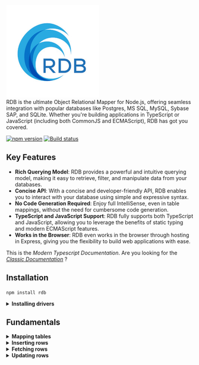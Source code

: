 ![RDB](./docs/logo-sm.jpg)  
RDB is the ultimate Object Relational Mapper for Node.js, offering seamless integration with popular databases like Postgres, MS SQL, MySQL, Sybase SAP, and SQLite. Whether you're building applications in TypeScript or JavaScript  (including both CommonJS and ECMAScript), RDB has got you covered.  

[![npm version](https://img.shields.io/npm/v/rdb.svg?style=flat-square)](https://www.npmjs.org/package/rdb)
[![Build status](https://img.shields.io/github/actions/workflow/status/alfateam/rdb/ci.yml?label=CI&logo=github&style=flat-square)](https://github.com/alfateam/rdb/actions)
<!-- [![Coverage Badge](https://img.shields.io/endpoint?url=https://gist.githubusercontent.com/lroal/1a69422f03da7f8155cf94fe66022452/raw/rdb__heads_main.json)]
 -->

## Key Features

- **Rich Querying Model**: RDB provides a powerful and intuitive querying model, making it easy to retrieve, filter, and manipulate data from your databases.
- **Concise API**: With a concise and developer-friendly API, RDB enables you to interact with your database using simple and expressive syntax.
- **No Code Generation Required**: Enjoy full IntelliSense, even in table mappings, without the need for cumbersome code generation.
- **TypeScript and JavaScript Support**: RDB fully supports both TypeScript and JavaScript, allowing you to leverage the benefits of static typing and modern ECMAScript features.
- **Works in the Browser**: RDB even works in the browser through hosting in Express, giving you the flexibility to build web applications with ease.  

This is the _Modern Typescript Documentation_. Are you looking for the [_Classic Documentation_](https://github.com/alfateam/rdb/blob/master/docs/docs.md) ?

## Installation
`npm install rdb`  
<details><summary><strong>Installing drivers</strong></summary>

To ensure RDB works properly with your database, you'll also need to install the appropriate driver:
- **SQLite**: `npm install sqlite3`
- **MySQL**: `npm install mysql2`
- **MS SQL**: `npm install tedious`
- **PostgreSQL (pg)**: `npm install pg`
- **SAP**: `npm install msnodesqlv8`

</details>  

## Fundamentals 
<details><summary><strong>Mapping tables</strong></summary>
To define a mapping, you employ the <strong><i>map()</i></strong> method, linking your tables and columns to corresponding object properties. You provide a callback function that engages with a parameter representing a database table.

Each column within your database table is designated by using the <strong><i>column()</i></strong> method, in which you specify its name. This action generates a reference to a column object that enables you to articulate further column properties like its data type or if it serves as a primary key.

Relationships between tables can also be outlined. By using methods like <strong><i>hasOne</i></strong>, <strong><i>hasMany</i></strong>, and <strong><i>references</i></strong>, you can establish connections that reflect the relationships in your data schema. In the example below, an 'order' is linked to a 'customer' reference, a 'deliveryAddress', and multiple 'lines'. The hasMany and hasOne relations represents ownership - the tables 'deliveryAddress' and 'orderLine' are owned by the 'order' table, and therefore, they contain the 'orderId' column referring to their parent table, which is 'order'. Conversely, the customer table is independent and can exist without any knowledge of the 'order' table. Therefore we say that the order table <i>references</i> the customer table - necessitating the existence of a 'customerId' column in the 'order' table.  

<sub>📄 db.js</sub>
```javascript
import rdb from 'rdb';

const map = rdb.map(x => ({
	customer: x.table('customer').map(({ column }) => ({
		id: column('id').numeric().primary().notNullExceptInsert(),
		name: column('name').string(),
		balance: column('balance').numeric(),
		isActive: column('isActive').boolean(),
	})),

	order: x.table('_order').map(({ column }) => ({
		id: column('id').numeric().primary().notNullExceptInsert(),
		orderDate: column('orderDate').date().notNull(),
		customerId: column('customerId').numeric().notNullExceptInsert(),
	})),

	orderLine: x.table('orderLine').map(({ column }) => ({
		id: column('id').numeric().primary().notNullExceptInsert(),
		orderId: column('orderId').numeric(),
		product: column('product').string(),
	})),

	deliveryAddress: x.table('deliveryAddress').map(({ column }) => ({
		id: column('id').numeric().primary().notNullExceptInsert(),
		orderId: column('orderId').numeric(),
		name: column('name').string(),
		street: column('street').string(),
		postalCode: column('postalCode').string(),
		postalPlace: column('postalPlace').string(),
		countryCode: column('countryCode').string(),
	}))

})).map(x => ({
	order: x.order.map(({ hasOne, hasMany, references }) => ({
		customer: references(x.customer).by('customerId'),
		deliveryAddress: hasOne(x.deliveryAddress).by('orderId'),
		lines: hasMany(x.orderLine).by('orderId')
	}))
}));

export default map.sqlite('demo.db');
```
The init.js script resets our SQLite database. It's worth noting that SQLite databases are represented as single files, which makes them wonderfully straightforward to manage.

At the start of the script, we import our database mapping from the db.js file. This gives us access to the db object, which we'll use to interact with our SQLite database.

Then, we define a SQL string. This string outlines the structure of our SQLite database. It first specifies to drop existing tables named 'deliveryAddress', 'orderLine', '_order', and 'customer' if they exist. This ensures we have a clean slate. Then, it dictates how to create these tables anew with the necessary columns and constraints.

Because of a peculiarity in SQLite, which only allows one statement execution at a time, we split this SQL string into separate statements. We do this using the split() method, which breaks up the string at every semicolon.  

<sub>📄 init.js</sub>
```javascript
import db from './db';

const sql = `DROP TABLE IF EXISTS deliveryAddress; DROP TABLE IF EXISTS orderLine; DROP TABLE IF EXISTS _order; DROP TABLE IF EXISTS customer;
CREATE TABLE customer (
    id INTEGER PRIMARY KEY,
    name TEXT,
    balance NUMERIC,
    isActive INTEGER
);

CREATE TABLE _order (
    id INTEGER PRIMARY KEY,
    orderDate TEXT,
    customerId INTEGER REFERENCES customer
);

CREATE TABLE orderLine (
    id INTEGER PRIMARY KEY,
    orderId INTEGER REFERENCES _order,
    product TEXT
);

CREATE TABLE deliveryAddress (
    id INTEGER PRIMARY KEY,
    orderId INTEGER REFERENCES _order,
    name TEXT, 
    street TEXT,
    postalCode TEXT,
    postalPlace TEXT,
    countryCode TEXT
)
`;


async function init() {
	const statements = sql.split(';');
	for (let i = 0; i < statements.length; i++) {
		await db.query(statements[i]);
	}
}
export default init;
```
In SQLite, columns with the INTEGER PRIMARY KEY attribute are designed to autoincrement by default. This means that each time a new record is inserted into the table, SQLite automatically produces a numeric key for the id column that is one greater than the largest existing key. This mechanism is particularly handy when you want to create unique identifiers for your table rows without manually entering each id.
</details>

<details><summary><strong>Inserting rows</strong></summary>

In the code below, we initially import the table-mapping feature "db.js" and the setup script "init.js", both of which were defined in the preceding step. The setup script executes a raw query that creates the necessary tables. Subsequently, we insert two customers, named "George" and "Harry", into the customer table, and this is achieved through calling "db.customer.insert".

Next, we insert and array array of two orders in the order table. Each order contains an orderDate, customer information, deliveryAddress, and lines for the order items. We use the customer constants "george" and "harry" from previous inserts. The second argument to "db.order.insert" specifies a fetching strategy. This fetching strategy plays a critical role in determining the depth of the data retrieved from the database after insertion. The fetching strategy specifies which associated data should be retrieved and included in the resulting orders object. In this case, the fetching strategy instructs the database to retrieve the customer, deliveryAddress, and lines for each order.

Without a fetching strategy, "db.order.insert" would only return the root level of each order. In that case you would only get the id, orderDate, and customerId for each order.  

<sub>📄 insert.js</sub>
```javascript
import db from './db';
import init from './init';

insertRows();

async function insertRows() {
	await init();

	const george = await db.customer.insert({
		name: 'George',
		balance: 177,
		isActive: true
	});

	const harry = await db.customer.insert({
		name: 'Harry',
		balance: 200,
		isActive: true
	});

	const orders = await db.order.insert([
		{
			orderDate: new Date(2022, 0, 11, 9, 24, 47),
			customer: george,
			deliveryAddress: {
				name: 'George',
				street: 'Node street 1',
				postalCode: '7059',
				postalPlace: 'Jakobsli',
				countryCode: 'NO'
			},
			lines: [
				{ product: 'Bicycle' },
				{ product: 'Small guitar' }
			]
		},
		{
			customer: harry,
			orderDate: new Date(2021, 0, 11, 12, 22, 45),
			deliveryAddress: {
				name: 'Harry Potter',
				street: '4 Privet Drive, Little Whinging',
				postalCode: 'GU4',
				postalPlace: 'Surrey',
				countryCode: 'UK'
			},
			lines: [
				{ product: 'Magic wand' }
			]
		}
	], {customer: true, deliveryAddress: true, lines: true}); //fetching strategy
	console.dir(orders, {depth: Infinity});
}
```

</details>

<details><summary><strong>Fetching rows</strong></summary>

 RDB has a rich querying model. As you navigate through, you'll learn about the various methods available to retrieve data from your tables, whether you want to fetch all rows, many rows with specific criteria, or a single row based on a primary key. If you want do dig even deeper into filtering possibilities, there is a whole section about it further down the page.

The fetching strategy in RDB is optional, and its use is influenced by your specific needs. You can define the fetching strategy either on the table level or the column level. This granularity gives you the freedom to decide how much related data you want to pull along with your primary request.

__All rows__

<sub>📄 allRows.js</sub>
```javascript
import db from './db';

getRows();

async function getRows() {
	const orders = await db.order.getAll({
		customer: true, 
		deliveryAddress: true, 
		lines: true
	});
	console.dir(orders, {depth: Infinity});
}
```
__Limit, offset and order by__  
This script demonstrates how to fetch orders with customer, lines and deliveryAddress, limiting the results to 10, skipping the first row, and sorting the data based on the orderDate in descending order followed by id. The lines are sorted by product.  

<sub>📄 limit.js</sub>
```javascript
import db from './db';

getRows();

async function getRows() {
	const orders = await db.order.getAll({
		offset: 1,
		orderBy: ['orderDate desc', 'id'],
		limit: 10,
		customer: true, 
		deliveryAddress: true, 
		lines: {
			orderBy: 'product'
		},
	});
	console.dir(orders, {depth: Infinity});
}
```

__Many rows filtered__

<sub>📄 manyRowsFiltered.js</sub>
```javascript
import db from './db';

getRows();

async function getRows() {
	const filter = db.order.lines.any(line => line.product.contains('i'))
				.and(db.order.customer.balance.greaterThan(180));
	const orders = await db.order.getMany(filter, {
		customer: true, 
		deliveryAddress: true, 
		lines: true
	});
	console.dir(orders, {depth: Infinity});
}
```

__Single row filtered__

<sub>📄 singleRowFiltered.js</sub>
```javascript
import db from './db';

getRows();

async function getRows() {
	const filter = db.order.customer(customer => customer.isActive.eq(true)
					.and(customer.startsWith('Harr')));
	//equivalent, but creates slighly different sql:
	// const filter = db.order.customer.isActive.eq(true).and(db.order.customer.startsWith('Harr'));
	const order = await db.order.getOne(filter, {
		customer: true, 
		deliveryAddress: true, 
		lines: true
	});
	console.dir(order, {depth: Infinity});
}
```

__Single row by primary key__


<sub>📄 singleRowByPrimary.js</sub>
```javascript
import db from './db';

getRows();

async function getRows() {
	const order = await db.order.getById(1, {
		customer: true, 
		deliveryAddress: true, 
		lines: true
	});
	console.dir(order, {depth: Infinity});
}
```

__Many rows by primary key__

<sub>📄 manyRowsByPrimary.js</sub>
```javascript
import db from './db';

getRows();

async function getRows() {
	const orders = await db.order.getMany([
			{id: 1},
			{id: 2}
		], 
		{
			customer: true, 
			deliveryAddress: true, 
			lines: true
	});
	console.dir(orders, {depth: Infinity});
}
```
</details>  

<details><summary><strong>Updating rows</strong></summary>
	
To update rows, modify the property values and invoke the method <strong><i>saveChanges()</i></strong>. The function updates only the modified columns, not the entire row. Rows in child relations can also be updated as long as the parent order <i>owns</i> the child tables. In our illustration, the <strong>order</strong> table owns both the <strong>deliveryAddress</strong> and the <strong>lines</strong> tables because they're part of a <i>hasOne/hasMany relationship</i>. Contrastingly, the <strong>customer</strong> is part of a <i>reference relationship</i> and thus can't be updated here. But you can detach the reference to the customer by assigning it to null or undefined. (Setting order.customerId to null or undefined achieves the same result.)

__Updating a single row__

<sub>📄 updateSingleRow.js</sub>
```javascript
import db from './db';

update();

async function update() {
	const order = await db.order.getById(1, {
		customer: true, 
		deliveryAddress: true, 
		lines: true
	});

	order.orderDate = new Date();
	order.deliveryAddress = null;
	order.lines.push({product: 'Cloak of invisibility'});

	await order.saveChanges();
	console.dir(order, {depth: Infinity});
}
```
__Updating many rows__

<sub>📄 updateManyRows.js</sub>
```javascript
import db from './db';

update();

async function update() {
	let orders = await db.order.getAll({
		orderBy: 'id',
		lines: true, 
		deliveryAddress: true, 
		customer: true
	});

	orders[0].orderDate = new Date();
	orders[0].deliveryAddress.street = 'Node street 2';
	orders[0].lines[1].product = 'Big guitar';

	orders[1].orderDate = '2023-07-14T12:00:00'; //iso-string is allowed
	orders[1].deliveryAddress = null;
	orders[1].customer = null;
	orders[1].lines.push({product: 'Cloak of invisibility'});

	await orders.saveChanges();
	console.dir(orders, {depth: Infinity});
}
```

__Updating with concurrency__  
Rows get updated using an <i>optimistic</i> concurrency approach by default. This means if a property being edited was meanwhile altered, an exception is raised, indicating the row was modified by a different user. You can change the concurrency strategy either at the table or column level.

Currently, there are three concurrency strategies:
- <strong>optimistic:</strong> Raises an exception if another user changes the property during an update.
- <strong>overwrite:</strong> Overwrites the property, regardless of changes by others.
- <strong>skipOnConflict:</strong> Silently avoids updating the property if another user has modified it in the interim.

In the example below, we've set the concurrency strategy for orderDate to 'overwrite'. This implies that if other users modify orderDate while you're making changes, their updates will be overwritten.

<sub>📄 updateWithConcurrency.js</sub>
```javascript
import db from './db';

update();

async function update() {
	const order = await db.order.getById(1, {
		customer: true, 
		deliveryAddress: true, 
		lines: true
	});

	order.orderDate = new Date();
	order.deliveryAddress = null;
	order.lines.push({product: 'Cloak of invisibility'});

	await order.saveChanges( {
		orderDate: {
			concurrency: 'overwrite'
	}});
	console.dir(order, {depth: Infinity});
}
```
  
### [Changelog](https://github.com/alfateam/rdb/blob/master/docs/changelog.md)
### [Code of Conduct](https://github.com/alfateam/rdb/blob/master/docs/CODE_OF_CONDUCT.md)
<!-- 
How to setup code coverage
https://github.com/nystudio107/rollup-plugin-critical/blob/master/package.json
https://dev.to/thejaredwilcurt/coverage-badge-with-github-actions-finally-59fa -->
